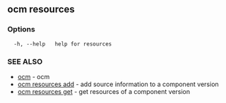 ## ocm resources



### Options

```
  -h, --help   help for resources
```

### SEE ALSO

* [ocm](ocm.md)	 - ocm
* [ocm resources add](ocm_resources_add.md)	 - add source information to a component version
* [ocm resources get](ocm_resources_get.md)	 - get resources of a component version


